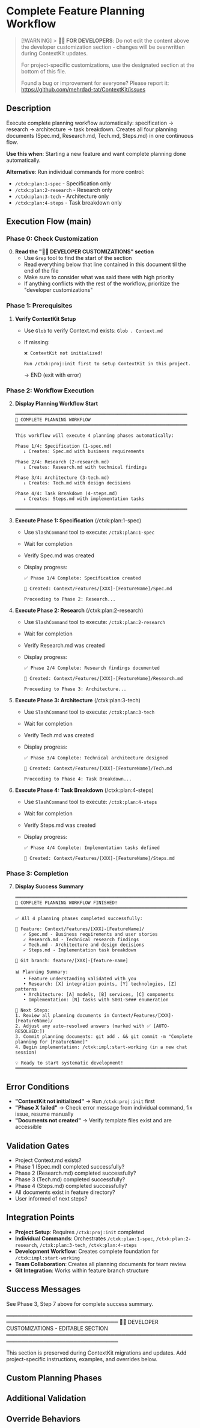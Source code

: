 # Complete Feature Planning Workflow

<!-- Template Version: 0 | ContextKit: 0.2.7 | Updated: 2025-10-21 -->

> [!WARNING] > **👩‍💻 FOR DEVELOPERS**: Do not edit the content above the developer customization section - changes will be overwritten during ContextKit updates.
>
> For project-specific customizations, use the designated section at the bottom of this file.
>
> Found a bug or improvement for everyone? Please report it: <https://github.com/mehrdad-tat/ContextKit/issues>

## Description

Execute complete planning workflow automatically: specification → research → architecture → task breakdown. Creates all four planning documents (Spec.md, Research.md, Tech.md, Steps.md) in one continuous flow.

**Use this when**: Starting a new feature and want complete planning done automatically.

**Alternative**: Run individual commands for more control:

- `/ctxk:plan:1-spec` - Specification only
- `/ctxk:plan:2-research` - Research only
- `/ctxk:plan:3-tech` - Architecture only
- `/ctxk:plan:4-steps` - Task breakdown only

## Execution Flow (main)

### Phase 0: Check Customization

0. **Read the "👩‍💻 DEVELOPER CUSTOMIZATIONS" section**
   - Use `Grep` tool to find the start of the section
   - Read everything below that line contained in this document til the end of the file
   - Make sure to consider what was said there with high priority
   - If anything conflicts with the rest of the workflow, prioritize the "developer customizations"

### Phase 1: Prerequisites

1. **Verify ContextKit Setup**

   - Use `Glob` to verify Context.md exists: `Glob . Context.md`
   - If missing:

     ```
     ❌ ContextKit not initialized!

     Run /ctxk:proj:init first to setup ContextKit in this project.
     ```

     → END (exit with error)

### Phase 2: Workflow Execution

2. **Display Planning Workflow Start**

   ```
   ════════════════════════════════════════════════════════════════
   🎯 COMPLETE PLANNING WORKFLOW
   ════════════════════════════════════════════════════════════════

   This workflow will execute 4 planning phases automatically:

   Phase 1/4: Specification (1-spec.md)
      ↓ Creates: Spec.md with business requirements

   Phase 2/4: Research (2-research.md)
      ↓ Creates: Research.md with technical findings

   Phase 3/4: Architecture (3-tech.md)
      ↓ Creates: Tech.md with design decisions

   Phase 4/4: Task Breakdown (4-steps.md)
      ↓ Creates: Steps.md with implementation tasks

   ════════════════════════════════════════════════════════════════
   ```

3. **Execute Phase 1: Specification** (/ctxk:plan:1-spec)

   - Use `SlashCommand` tool to execute: `/ctxk:plan:1-spec`
   - Wait for completion
   - Verify Spec.md was created
   - Display progress:

     ```
     ✅ Phase 1/4 Complete: Specification created

     📄 Created: Context/Features/[XXX]-[FeatureName]/Spec.md

     Proceeding to Phase 2: Research...
     ```

4. **Execute Phase 2: Research** (/ctxk:plan:2-research)

   - Use `SlashCommand` tool to execute: `/ctxk:plan:2-research`
   - Wait for completion
   - Verify Research.md was created
   - Display progress:

     ```
     ✅ Phase 2/4 Complete: Research findings documented

     📄 Created: Context/Features/[XXX]-[FeatureName]/Research.md

     Proceeding to Phase 3: Architecture...
     ```

5. **Execute Phase 3: Architecture** (/ctxk:plan:3-tech)

   - Use `SlashCommand` tool to execute: `/ctxk:plan:3-tech`
   - Wait for completion
   - Verify Tech.md was created
   - Display progress:

     ```
     ✅ Phase 3/4 Complete: Technical architecture designed

     📄 Created: Context/Features/[XXX]-[FeatureName]/Tech.md

     Proceeding to Phase 4: Task Breakdown...
     ```

6. **Execute Phase 4: Task Breakdown** (/ctxk:plan:4-steps)

   - Use `SlashCommand` tool to execute: `/ctxk:plan:4-steps`
   - Wait for completion
   - Verify Steps.md was created
   - Display progress:

     ```
     ✅ Phase 4/4 Complete: Implementation tasks defined

     📄 Created: Context/Features/[XXX]-[FeatureName]/Steps.md
     ```

### Phase 3: Completion

7. **Display Success Summary**

   ```
   ════════════════════════════════════════════════════════════════
   🎉 COMPLETE PLANNING WORKFLOW FINISHED!
   ════════════════════════════════════════════════════════════════

   ✅ All 4 planning phases completed successfully:

   📁 Feature: Context/Features/[XXX]-[FeatureName]/
      ✓ Spec.md - Business requirements and user stories
      ✓ Research.md - Technical research findings
      ✓ Tech.md - Architecture and design decisions
      ✓ Steps.md - Implementation task breakdown

   🌿 Git branch: feature/[XXX]-[feature-name]

   📊 Planning Summary:
      • Feature understanding validated with you
      • Research: [X] integration points, [Y] technologies, [Z] patterns
      • Architecture: [A] models, [B] services, [C] components
      • Implementation: [N] tasks with S001-S### enumeration

   🔗 Next Steps:
   1. Review all planning documents in Context/Features/[XXX]-[FeatureName]/
   2. Adjust any auto-resolved answers (marked with ✅ [AUTO-RESOLVED:])
   3. Commit planning documents: git add . && git commit -m "Complete planning for [FeatureName]"
   4. Begin implementation: /ctxk:impl:start-working (in a new chat session)

   💡 Ready to start systematic development!
   ════════════════════════════════════════════════════════════════
   ```

## Error Conditions

- **"ContextKit not initialized"** → Run `/ctxk:proj:init` first
- **"Phase X failed"** → Check error message from individual command, fix issue, resume manually
- **"Documents not created"** → Verify template files exist and are accessible

## Validation Gates

- Project Context.md exists?
- Phase 1 (Spec.md) completed successfully?
- Phase 2 (Research.md) completed successfully?
- Phase 3 (Tech.md) completed successfully?
- Phase 4 (Steps.md) completed successfully?
- All documents exist in feature directory?
- User informed of next steps?

## Integration Points

- **Project Setup**: Requires `/ctxk:proj:init` completed
- **Individual Commands**: Orchestrates `/ctxk:plan:1-spec`, `/ctxk:plan:2-research`, `/ctxk:plan:3-tech`, `/ctxk:plan:4-steps`
- **Development Workflow**: Creates complete foundation for `/ctxk:impl:start-working`
- **Team Collaboration**: Creates all planning documents for team review
- **Git Integration**: Works within feature branch structure

## Success Messages

See Phase 3, Step 7 above for complete success summary.

════════════════════════════════════════════════════════════════════════════════
👩‍💻 DEVELOPER CUSTOMIZATIONS - EDITABLE SECTION
════════════════════════════════════════════════════════════════════════════════

This section is preserved during ContextKit migrations and updates.
Add project-specific instructions, examples, and overrides below.

## Custom Planning Phases

<!-- Add or skip specific planning phases for your project -->

## Additional Validation

<!-- Add project-specific validation between phases -->

## Override Behaviors

<!-- Document any project-specific workflow modifications here -->
